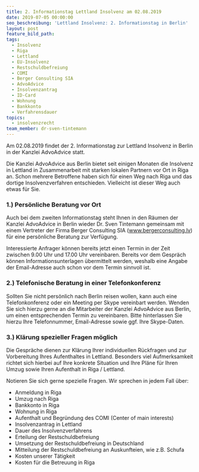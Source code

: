 ```yaml
---
title: 2. Informationstag Lettland Insolvenz am 02.08.2019
date: 2019-07-05 00:00:00
seo_beschreibung: 'Lettland Insolvenz: 2. Informationstag in Berlin'
layout: post
feature_bild_path:
tags:
  - Insolvenz
  - Riga
  - Lettland
  - EU-Insolvenz
  - Restschuldbefreiung
  - COMI
  - Berger Consulting SIA
  - AdvoAdvice
  - Insolvenzantrag
  - ID-Card
  - Wohnung
  - Bankkonto
  - Verfahrensdauer
topics:
  - insolvenzrecht
team_member: dr-sven-tintemann
---
```


Am 02.08.2019 findet der 2. Informationstag zur Lettland Insolvenz in Berlin in der Kanzlei AdvoAdvice statt.

Die Kanzlei AdvoAdvice aus Berlin bietet seit einigen Monaten die Insolvenz in Lettland in Zusammenarbeit mit starken lokalen Partnern vor Ort in Riga an. Schon mehrere Betroffene haben sich f&uuml;r einen Weg nach Riga und das dortige Insolvenzverfahren entschieden. Vielleicht ist dieser Weg auch etwas f&uuml;r Sie.

### 1\.) Persönliche Beratung vor Ort

Auch bei dem zweiten Informationstag steht Ihnen in den R&auml;umen der Kanzlei AdvoAdvice in Berlin wieder Dr. Sven Tintemann gemeinsam mit einem Vertreter der Firma Berger Consulting SIA (www.bergerconsulting.lv) f&uuml;r eine persönliche Beratung zur Verf&uuml;gung.

Interessierte Anfrager können bereits jetzt einen Termin in der Zeit zwischen 9.00 Uhr und 17.00 Uhr vereinbaren. Bereits vor dem Gespr&auml;ch können Informationsunterlagen &uuml;bermittelt werden, weshalb eine Angabe der Email-Adresse auch schon vor dem Termin sinnvoll ist.

### 2\.) Telefonische Beratung in einer Telefonkonferenz

Sollten Sie nicht persönlich nach Berlin reisen wollen, kann auch eine Telefonkonferenz oder ein Meeting per Skype vereinbart werden. Wenden Sie sich hierzu gerne an die Mitarbeiter der Kanzlei AdvoAdvice aus Berlin, um einen entsprechenden Termin zu vereinbaren. Bitte hinterlassen Sie hierzu Ihre Telefonnummer, Email-Adresse sowie ggf. Ihre Skype-Daten.

### 3\.) Kl&auml;rung spezieller Fragen möglich

Die Gespr&auml;che dienen zur Kl&auml;rung Ihrer individuellen R&uuml;ckfragen und zur Vorbereitung Ihres Aufenthaltes in Lettland. Besonders viel Aufmerksamkeit richtet sich hierbei auf Ihre konkrete Situation und Ihre Pl&auml;ne f&uuml;r Ihren Umzug sowie Ihren Aufenthalt in Riga / Lettland.

Notieren Sie sich gerne spezielle Fragen. Wir sprechen in jedem Fall &uuml;ber:

* Anmeldung in Riga
* Umzug nach Riga
* Bankkonto in Riga
* Wohnung in Riga
* Aufenthalt und Begr&uuml;ndung des COMI (Center of main interests)
* Insolvenzantrag in Lettland
* Dauer des Insolvenzverfahrens
* Erteilung der Restschuldbefreiung
* Umsetzung der Restschuldbefreiung in Deutschland
* Mitteilung der Restschuldbefreiung an Auskunfteien, wie z.B. Schufa
* Kosten unserer T&auml;tigkeit
* Kosten f&uuml;r die Betreuung in Riga